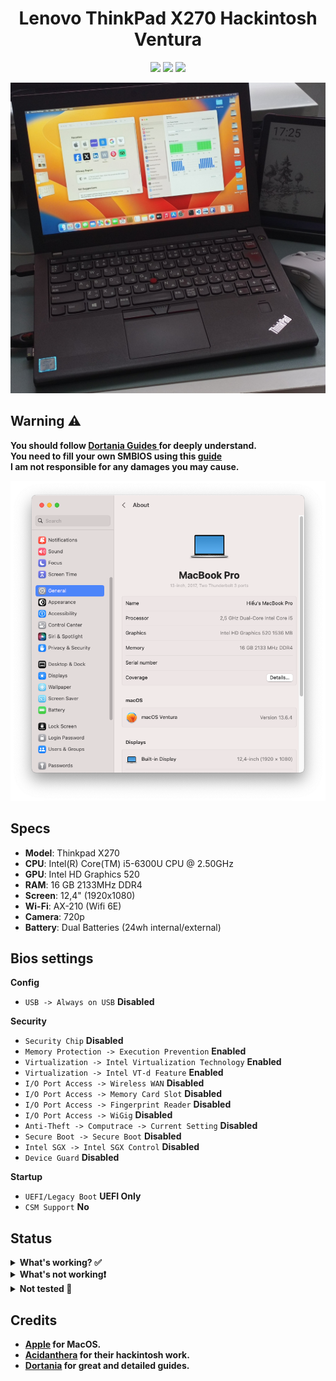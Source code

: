 <h1 align="center">Lenovo ThinkPad X270 Hackintosh Ventura</h1>
<p align="center">
    <a href="https://www.apple.com/macos/">
        <img src="https://img.shields.io/badge/Ventura-13.6.4-orange.svg?logo=apple"/></a>
    <a href="https://psref.lenovo.com/syspool/Sys/PDF/ThinkPad/ThinkPad_X270/ThinkPad_X270_Spec.PDF">
        <img src="https://img.shields.io/badge/ThinkPad-X270-crimson?logo=thinkpad"/></a>
    <a href="https://github.com/acidanthera/OpenCorePkg">
        <img src="https://img.shields.io/badge/OpenCore-0.9.7-blue"></a>

![X270](Images/ThinkPad_X270_Ventura.jpg)

## Warning ⚠️

<b>You should follow <a href="https://dortania.github.io/OpenCore-Install-Guide/"> Dortania Guides </a> for deeply understand.</b>
<br>
<b>You need to fill your own SMBIOS using this <a href="https://dortania.github.io/OpenCore-Install-Guide/config-laptop.plist/kaby-lake.html#platforminfo">guide</a></b>
<br>
<b>I am not responsible for any damages you may cause.</b>

![info](Images/Specs.png)

## Specs
- <b>Model</b>: Thinkpad X270
- <b>CPU</b>: Intel(R) Core(TM) i5-6300U CPU @ 2.50GHz
- <b>GPU</b>: Intel HD Graphics 520
- <b>RAM</b>: 16 GB 2133MHz DDR4
- <b>Screen</b>: 12,4" (1920x1080)
- <b>Wi-Fi</b>: AX-210 (Wifi 6E)
- <b>Camera</b>: 720p
- <b>Battery</b>: Dual Batteries (24wh internal/external)

## Bios settings

<b>Config</b>
- `USB -> Always on USB` **Disabled**

<b>Security</b>
- `Security Chip` **Disabled**
- `Memory Protection -> Execution Prevention` **Enabled**
- `Virtualization -> Intel Virtualization Technology` **Enabled**
- `Virtualization -> Intel VT-d Feature` **Enabled**
- `I/O Port Access -> Wireless WAN` **Disabled**
- `I/O Port Access -> Memory Card Slot` **Disabled**
- `I/O Port Access -> Fingerprint Reader` **Disabled**
- `I/O Port Access -> WiGig` **Disabled**
- `Anti-Theft -> Computrace -> Current Setting` **Disabled**
- `Secure Boot -> Secure Boot` **Disabled**
- `Intel SGX -> Intel SGX Control` **Disabled**
- `Device Guard` **Disabled**

<b>Startup</b>
- `UEFI/Legacy Boot` **UEFI Only**
- `CSM Support` **No**

## Status
<details>
<summary><b> What's working? ✅ </summary>
<br>

| Feature                                | Description          |
| :------------------------------------- | -------------------    |
| CPU Power Management                   | Good |    
| Graphics Acceleration                  | Good |
| Battery                                | Supports dual batteries |
| Internal Camera                        | Good |
| All USB Ports                          | Good |
| HDMI Port                              | Including HDMI Audio |
| Ethernet Port                          | Good |
| Wifi/Bluetooth                         | Wifi 6E |
| TouchPad/TrackPoint                    | Including gestures and click |
| Keyboard                               | Including all `Fn` keys |
| Sleep                                  | Good |
| Shutdown/Reboot                        | Good |
</details>

<details>
<summary><b> What's not working❗</summary>
<br>

| Feature                              | Description          |
| :----------------------------------- | -------------------- |
| Fingerprint Reader                   | Not Supported, `Disabled` in BIOS |
| Wireless WAN                         | Not Supported, `Disabled` in BIOS|
| AirDrop                              | Need Apple compatible Wifi/Bluetooth card|   
| DRM                                  | iGPU is not supported, use browsers instead|  
| Audio Jack                           | Buzzing Sound|   
</details>

<details>
<summary><b> Not tested 🔄</summary>
<br>

| Feature                               | Description          |
| :-----------------------------------  | -------------------- |
| SD card Reader                        | `Disabled` in BIOS |
| iServices                             | Need `Valid` Serial |

</details>

## Credits
- [Apple](https://apple.com) for MacOS.
- [Acidanthera](https://github.com/acidanthera) for their hackintosh work.
- [Dortania](https://dortania.github.io/OpenCore-Install-Guide/) for great and detailed guides.
